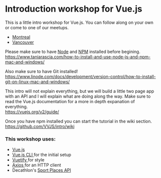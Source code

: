 # Introduction workshop for Vue.js

This is a little intro workshop for Vue.js. You can follow along on your own or come to one of our meetups.

-   [Montreal](https://www.meetup.com/Sport-Tech-by-Decathlon/events/251660210/)
-   [Vancouver](https://www.meetup.com/Vancity-Vue-js/events/251487811/)

Please make sure to have [Node](https://nodejs.org/) and [NPM](https://www.npmjs.com/) installed before begining.  
https://www.taniarascia.com/how-to-install-and-use-node-js-and-npm-mac-and-windows/

Also make sure to have Git installed!  
https://www.linode.com/docs/development/version-control/how-to-install-git-on-linux-mac-and-windows/

This intro will not explain everything, but we will build a little two page app with an API and I will explain what are doing along the way. Make sure to read the Vue.js documentation for a more in depth expanation of everything.  
https://vuejs.org/v2/guide/

Once you have npm installed you can start the tutorial in the wiki section.  
https://github.com/VVJS/intro/wiki

### This workshop uses:

-   [Vue.js](https://vuejs.org/)
-   [Vue.js CLI ](https://github.com/vuejs/vue-cli) for the initial setup
-   [Vuetify ](https://vuetifyjs.com/) for style
-   [Axios ](https://github.com/axios/axios) for an HTTP client
-   Decathlon's [Sport Places API](https://developers.decathlon.com/sportplaces/)
